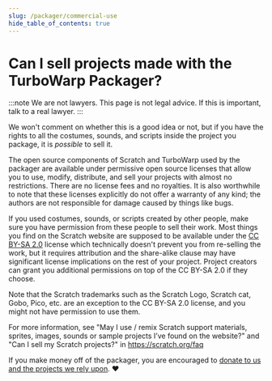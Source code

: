 ```yaml
---
slug: /packager/commercial-use
hide_table_of_contents: true
---
```


# Can I sell projects made with the TurboWarp Packager?

:::note
We are not lawyers. This page is not legal advice. If this is important, talk to a real lawyer.
:::

We won't comment on whether this is a good idea or not, but if you have the rights to all the costumes, sounds, and scripts inside the project you package, it is *possible* to sell it.

The open source components of Scratch and TurboWarp used by the packager are available under permissive open source licenses that allow you to use, modify, distribute, and sell your projects with almost no restrictions. There are no license fees and no royalties. It is also worthwhile to note that these licenses explicitly do not offer a warranty of any kind; the authors are not responsible for damage caused by things like bugs.

If you used costumes, sounds, or scripts created by other people, make sure you have permission from these people to sell their work. Most things you find on the Scratch website are supposed to be available under the [CC BY-SA 2.0](https://creativecommons.org/licenses/by-sa/2.0/) license which technically doesn't prevent you from re-selling the work, but it requires attribution and the share-alike clause may have significant license implications on the rest of your project. Project creators can grant you additional permissions on top of the CC BY-SA 2.0 if they choose.

Note that the Scratch trademarks such as the Scratch Logo, Scratch cat, Gobo, Pico, etc. are an exception to the CC BY-SA 2.0 license, and you might not have permission to use them.

For more information, see "May I use / remix Scratch support materials, sprites, images, sounds or sample projects I’ve found on the website?" and "Can I sell my Scratch projects?" in https://scratch.org/faq

If you make money off of the packager, you are encouraged to [donate to us and the projects we rely upon](/donate). ❤️
